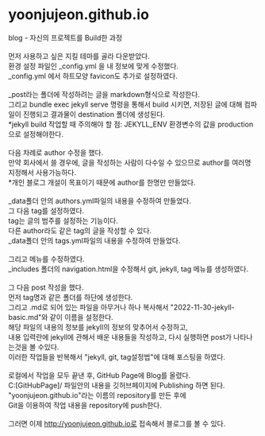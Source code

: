 # yoonjujeon.github.io
blog - 자신의 프로젝트를 Build한 과정\
\
먼저 사용하고 싶은 지킬 테마를 골라 다운받았다.\
환경 설정 파일인 _config.yml 을 내 정보에 맞게 수정했다.\
_config.yml 에서 하트모양 favicon도 추가로 설정하였다.\
\
_post라는 폴더에 작성하려는 글을 markdown형식으로 작성한다.\
그리고 bundle exec jekyll serve  명령을 통해서 build 시키면, 저장된 글에 대해 컴파일이 진행되고 결과물이 destination 폴더에 생성된다.\
*jekyll build 작업할 때 주의해야 할 점: JEKYLL_ENV 환경변수의 값을 production으로 설정해야한다.\
\
다음 차례로 author 수정을 했다. \
만약 회사에서 쓸 경우에, 글을 작성하는 사람이 다수일 수 있으므로 author를 여러명 지정해서 사용가능하다.\
*개인 블로그 개설이 목표이기 때문에 author를 한명만 만들었다.\
\
_data폴더 안의 authors.yml파일의 내용을 수정하여 만들었다.\
그 다음 tag를 설정하였다.\
tag는 글의 범주를 설정하는 기능이다.\
다른 author라도 같은 tag의 글을 작성할 수 있다.\
_data폴더 안의 tags.yml파일의 내용을 수정하여 만들었다.\
\
그리고 메뉴를 수정하였다.\
_includes 폴더의 navigation.html을 수정해서 git, jekyll, tag 메뉴를 생성하였다.\
\
그 다음 post 작성을 했다.\
먼저 tag명과 같은 폴더를 하단에 생성한다.\
그리고 .md로 되어 있는 파일을 아무거나 하나 복사해서 "2022-11-30-jekyll-basic.md"와 같이 이름을 설정한다.\
해당 파일의 내용의 정보를 jekyll의 정보의 맞추어서 수정하고,\
내용 입력란에 jekyll에 관해서 배운 내용들을 작성하고, 다시 실행하면 post가 나타나는것을 볼 수있다.\
이러한 작업들을 반복해서 "jekyll, git, tag설정법"에 대해 포스팅을 하였다.\
\
로컬에서 작업을 모두 끝낸 후, GitHub Page에 Blog를 올렸다.\
C:[GitHubPage]/ 파일안의 내용을 깃허브페이지에 Publishing 하면 된다.
"yoonjujeon.github.io"라는 이름의 repository를 만든 후에\
Git을 이용하여 작업 내용을 repository에 push한다.\
\
그러면 이제 http://yoonjujeon.github.io로 접속해서 블로그를 볼 수 있다.
